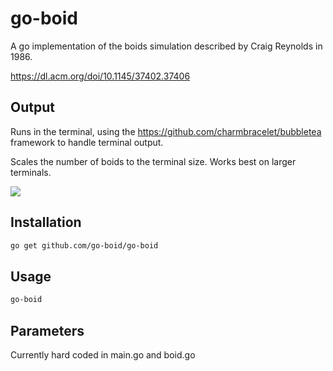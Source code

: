 # go-boid

A go implementation of the boids simulation described by Craig Reynolds in 1986.

https://dl.acm.org/doi/10.1145/37402.37406

## Output
Runs in the terminal, using the https://github.com/charmbracelet/bubbletea framework to handle terminal output.

Scales the number of boids to the terminal size. Works best on larger terminals.

![](https://github.com/cpcf/go-boid/blob/main/go-boid.gif)

## Installation

```bash
go get github.com/go-boid/go-boid
```

## Usage

```bash
go-boid
```

## Parameters
Currently hard coded in main.go and boid.go